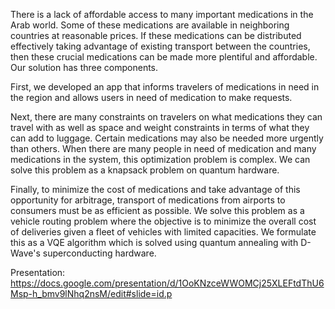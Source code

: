 There is a lack of affordable access to many important medications in the Arab world. Some of these medications are available in neighboring countries at reasonable prices. If these medications can be distributed effectively taking advantage of existing transport between the countries, then these crucial medications can be made more plentiful and affordable. 
Our solution has three components.

First, we developed an app that informs travelers of medications in need in the region and allows users in need of medication to make requests.

Next, there are many constraints on travelers on what medications they can travel with as well as space and weight constraints in terms of what they can add to luggage. Certain medications may also be needed more urgently than others. When there are many people in need of medication and many medications in the system, this optimization problem is complex. We can solve this problem as a knapsack problem on quantum hardware.

Finally, to minimize the cost of medications and take advantage of this opportunity for arbitrage, transport of medications from airports to consumers must be as efficient as possible. We solve this problem as a vehicle routing problem where the objective is to minimize the overall cost of deliveries given a fleet of vehicles with limited capacities. We formulate this as a VQE algorithm which is solved using quantum annealing with D-Wave's superconducting hardware.

Presentation: https://docs.google.com/presentation/d/1OoKNzceWWOMCj25XLEFtdThU6Msp-h_bmv9lNhq2nsM/edit#slide=id.p
